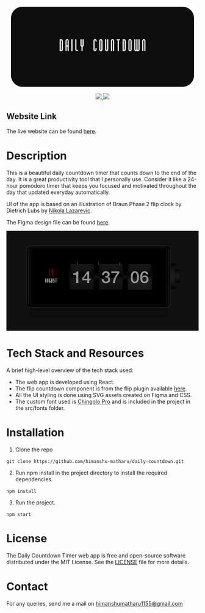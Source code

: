 <p align="center"><img src="thumbnail.png" width="480" alt="thumbnail"></p>

<div align="center">
<a href="https://github.com/himanshu-matharu/daily-countdown/releases">
<img src='https://img.shields.io/badge/version-1.0.0-blue'>
</a>
<a href="https://github.com/himanshu-matharu/daily-countdown/blob/master/LICENSE">
<img src="https://img.shields.io/badge/License-MIT-yellow.svg"/>
</a>
</div>

## Website Link
The live website can be found <a href="https://daily-countdown.web.app">here</a>.

# Description
This is a beautiful daily countdown timer that counts down to the end of the day. It is a great productivity tool that I personally use. Consider it like a 24-hour pomodoro timer that keeps you focused and motivated throughout the day that updated everyday automatically.

UI of the app is based on an illustration of Braun Phase 2 flip clock by Dietrich Lubs by <a href="https://dribbble.com/shots/15004293-Braun-Phase-2-Flip-Clock?utm_source=Clipboard_Shot&utm_campaign=colaja&utm_content=Braun%20Phase%202%20Flip%20Clock&utm_medium=Social_Share&utm_source=Clipboard_Shot&utm_campaign=colaja&utm_content=Braun%20Phase%202%20Flip%20Clock&utm_medium=Social_Share">Nikola Lazarevic</a>.

The Figma design file can be found <a href="https://www.figma.com/file/yrqWvzRWeabNfPFPTCT36p/Braun-Countdown-Clock?node-id=0%3A1">here</a>.

<div>
<img src="preview.png" height="auto" width="640" alt="preview"/>
</div>

# Tech Stack and Resources
A brief high-level overview of the tech stack used:
- The web app is developed using React.
- The flip countdown component is from the flip plugin available <a href="https://github.com/pqina/flip/">here</a>.
- All the UI styling is done using SVG assets created on Figma and CSS.
- The custom font used is <a href="https://www.dafont.com/chingolo-pro.font">Chingolo Pro</a> and is included in the project in the src/fonts folder.

# Installation

1. Clone the repo
```git
git clone https://github.com/himanshu-matharu/daily-countdown.git
```
2. Run npm install in the project directory to install the required dependencies.
```node
npm install
```
3. Run the project.
```node
npm start
```

# License
The Daily Countdown Timer web app is free and open-source software distributed under the MIT License. See the <a href="https://github.com/himanshu-matharu/daily-countdown/blob/master/LICENSE">LICENSE</a> file for more details.

# Contact
For any queries, send me a mail on himanshumatharu1155@gmail.com
